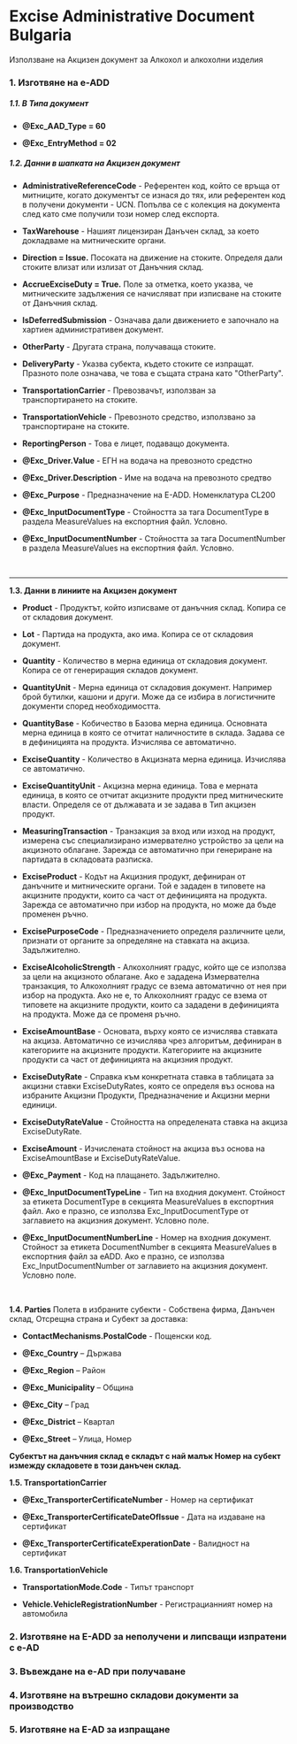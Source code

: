 # Excise Administrative Document Bulgaria



Използване на Акцизен документ за Алкохол и алкохолни изделия

### 1. Изготвяне на e-ADD

##### 1.1. В Типа документ

- **@Exc_AAD_Type = 60**

- **@Exc_EntryMethod = 02**

##### 1.2. Данни в шапката на Акцизен документ

- **AdministrativeReferenceCode** - Референтен код, който се връща от митниците, когато документът се изнася до тях, или референтен код в получени документи - UCN. Попълва се с колекция на документа след като сме получили този номер след експорта.

- **TaxWarehouse** - Нашият лицензиран Данъчен склад, за което докладваме на митническите органи.

- **Direction = Issue.**  Посоката на движение на стоките. Определя дали стоките влизат или излизат от Данъчния склад.

- **AccrueExciseDuty = True.**  Поле за отметка, което указва, че митническите задължения се начисляват при изписване на стоките от Данъчния склад.

- **IsDeferredSubmission** - Означава дали движението е започнало на хартиен административен документ.

- **OtherParty** - Другата страна, получаваща стоките.

- **DeliveryParty** - Указва субекта, където стоките се изпращат. Празното поле означава, че това е същата страна като "OtherParty".

- **TransportationCarrier** - Превозвачът, използван за транспортирането на стоките.

- **TransportationVehicle** - Превозното средство, използвано за транспортиране на стоките.
- **ReportingPerson** - Това е лицет, подаващо документа. 

- **@Exc_Driver.Value** - ЕГН на водача на превозното средстно

- **@Exc_Driver.Description** - Име на водача на превозното средтво

- **@Exc_Purpose** - Предназначениe на E-ADD. Номенклатура CL200

- **@Exc_InputDocumentType** - Стойността за тага DocumentType в раздела MeasureValues на експортния файл. Условно.
- **@Exc_InputDocumentNumber** - Стойността за тага DocumentNumber в раздела MeasureValues на експортния файл. Условно.



<BR>

------



**1.3. Данни в линиите на Акцизен документ**

- **Product** - Продуктът, който изписваме от данъчния склад. Копира се от складовия документ.

- **Lot** - Партида на продукта, ако има. Копира се от складовия документ.

- **Quantity** - Количество в мерна единица от складовия документ. Копира се от генериращия складов документ.

- **QuantityUnit** - Мерна единица от складовия документ. Например брой бутилки, кашони и други. Може да се избира в логистичните документи според необходимостта.

- **QuantityBase** - Кобичество в Базова мерна единица. Основната мерна единица в която се отчитат наличностите в склада. Задава се в дефиницията на продукта. Изчислява се автоматично.

- **ExciseQuantity** - Количество в Акцизната мерна единица. Изчислява се автоматично. 

- **ExciseQuantityUnit** - Акцизна мерна единица. Това е мерната единица, в която се отчитат акцизните продукти пред митническите власти. Определя се от дължавата и зе задава в Тип акцизен продукт. 

- **MeasuringTransaction** - Транзакция за вход или изход на продукт, измерена със специализирано измервателно устройство за цели на акцизното облагане. Зарежда се автоматично при генериране на партидата в складовата разписка.
- **ExciseProduct** - Кодът на Акцизния продукт, дефиниран от данъчните и митническите органи. Той е зададен в типовете на акцизните продукти, които са част от дефиницията на продукта. Зарежда се автоматично при избор на продукта, но може да бъде променен ръчно.
- **ExcisePurposeCode** - Предназначението определя различните цели, признати от органите за определяне на ставката на акциза. Задължително.
- **ExciseAlcoholicStrength** - Алкохолният градус, който ще се използва за цели на акцизното облагане. Ако е зададена Измервателна транзакция, то Алкохолният градус се взема автоматично от нея при избор на продукта. Ако не е, то Алкохолният градус се взема от типовете на акцизните продукти, които са зададени в дефиницията на продукта. Може да се променя ръчно.
- **ExciseAmountBase** - Основата, върху която се изчислява ставката на акциза. Автоматично се изчислява чрез алгоритъм, дефиниран в категориите на акцизните продукти. Категориите на акцизните продукти са част от дефиницията на акцизния продукт.
- **ExciseDutyRate** - Справка към конкретната ставка в таблицата за акцизни ставки ExciseDutyRates, която се определя въз основа на избраните Акцизни Продукти, Предназначение и Акцизни мерни единици.
- **ExciseDutyRateValue** - Стойността на определената ставка на акциза ExciseDutyRate.
- **ExciseAmount** - Изчислената стойност на акциза въз основа на ExciseAmountBase и ExciseDutyRateValue.

- **@Exc_Payment** - Код на  плащането. Задължително.

- **@Exc_InputDocumentTypeLine** - Тип на входния документ. Стойност за етикета DocumentType в секцията MeasureValues в експортния файл. Ако е празно, се използва Exc_InputDocumentType от заглавието на акцизния документ. Условно поле.
- **@Exc_InputDocumentNumberLine** - Номер на входния документ. Стойност за етикета DocumentNumber в секцията MeasureValues в експортния файл за eADD. Ако е празно, се използва Exc_InputDocumentNumber от заглавието на акцизния документ. Условно поле.

<BR>

**1.4. Parties**
Полета в избраните субекти - Собствена фирма, Данъчен склад, Отсрещна страна и Субект за доставка:

- **ContactMechanisms.PostalCode** - Пощенски код.

- **@Exc_Country** – Държава
- **@Exc_Region** – Район
- **@Exc_Municipality** – Община
- **@Exc_City** – Град
- **@Exc_District** – Квартал
- **@Exc_Street** – Улица, Номер



**Субектът на данъчния склад е складът с най малък Номер на субект измежду складовете в този данъчен склад.**



**1.5. TransportationCarrier**

- **@Exc_TransporterCertificateNumber** - Номер на сертификат

- **@Exc_TransporterCertificateDateOfIssue** - Дата на издаване на сертификат

- **@Exc_TransporterCertificateExperationDate** - Валидност на сертификат

  

**1.6. TransportationVehicle**

- **TransportationMode.Code**   - Типът транспорт

- **Vehicle.VehicleRegistrationNumber** - Регистрацианният номер на автомобила



### 2. Изготвяне на E-ADD за неполучени и липсващи изпратени с e-AD 

### 3. Въвеждане на е-AD при получаване

### 4. Изготвяне на вътрешно складови документи за производство

### 5. Изготвяне на E-AD за изпращане
